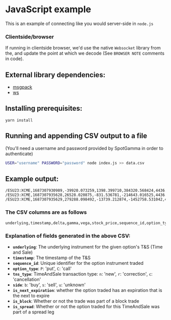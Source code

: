 # JavaScript example
This is an example of connecting like you would server-side in `node.js`

### Clientside/browser
If running in clientside browser, we'd use the native `Websocket` library from the, and update the point at which we decode (See `BROWSER NOTE` comments in code).

## External library dependencies:
* [msgpack](https://www.npmjs.com/package/@msgpack/msgpack)
* [ws](https://www.npmjs.com/package/ws)

## Installing prerequisites:
```
yarn install
```

## Running and appending CSV output to a file
(You'll need a username and password provided by SpotGamma in order to authenticate)
```bash
USER="username" PASSWORD="password" node index.js >> data.csv
```

## Example output:
```csv
/ESU23:XCME,1687307930989,-39920.073259,1398.399710,384320.568424,4436.923077,7246932381779623944,P,n,b,0,1,0,0
/ESU23:XCME,1687307935628,26528.020875,-831.536781,-214643.016525,4436.923077,7246932401740316678,P,n,s,0,1,0,0
/ESU23:XCME,1687307935629,279288.098492,-13739.212874,-1452758.531042,4436.923077,7246932401744510996,P,n,s,1,1,0,0
```

### The CSV columns are as follows
```
underlying,timestamp,delta,gamma,vega,stock_price,sequence_id,option_type,tns_type,side,is_next_expiration,is_retail,is_block,is_spread
```

### Explanation of fields generated in the above CSV:
* **`underlying`**: The underlying instrument for the given option's T&S (Time and Sale)
* **`timestamp`**: The timestamp of the T&S
* **`sequence_id`**: Unique identifier for the option instrument traded
* **`option_type`**: `P`: 'put', `C`: 'call'
* **`tns_type`**: TimeAndSale transaction type: `n`: 'new', `r`: 'correction', `c`: 'cancellation'
* **`side`**: `b`: 'buy', `s`: 'sell', `u`: 'unknown'
* **`is_next_expiration`**: whether the option traded has an expiration that is the next to expire
* **`is_block`**:  Whether or not the trade was part of a block trade
* **`is_spread`**: Whether or not the option traded for this TimeAndSale was part of a spread leg

